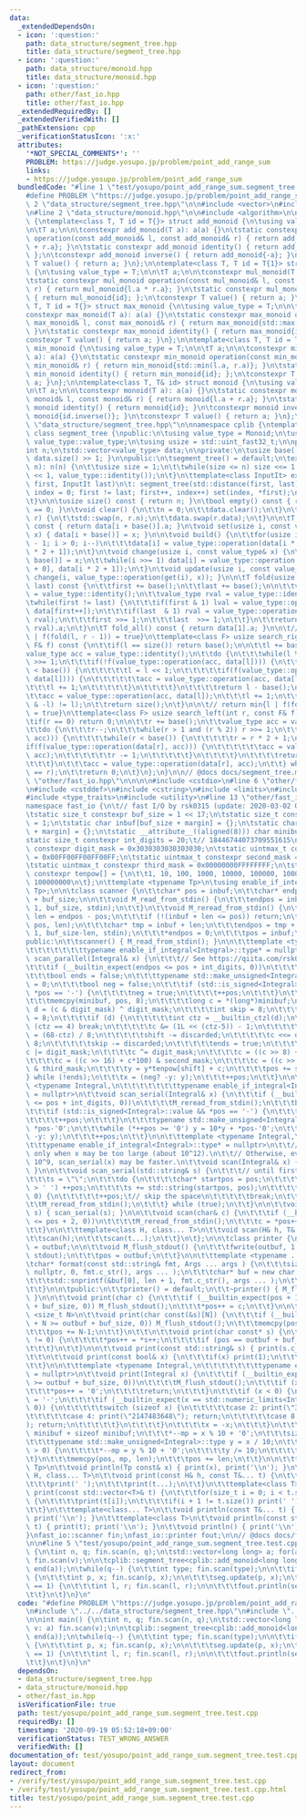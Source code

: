 ```yaml
---
data:
  _extendedDependsOn:
  - icon: ':question:'
    path: data_structure/segment_tree.hpp
    title: data_structure/segment_tree.hpp
  - icon: ':question:'
    path: data_structure/monoid.hpp
    title: data_structure/monoid.hpp
  - icon: ':question:'
    path: other/fast_io.hpp
    title: other/fast_io.hpp
  _extendedRequiredBy: []
  _extendedVerifiedWith: []
  _pathExtension: cpp
  _verificationStatusIcon: ':x:'
  attributes:
    '*NOT_SPECIAL_COMMENTS*': ''
    PROBLEM: https://judge.yosupo.jp/problem/point_add_range_sum
    links:
    - https://judge.yosupo.jp/problem/point_add_range_sum
  bundledCode: "#line 1 \"test/yosupo/point_add_range_sum.segment_tree.test.cpp\"\n\
    #define PROBLEM \"https://judge.yosupo.jp/problem/point_add_range_sum\"\n\n#line\
    \ 2 \"data_structure/segment_tree.hpp\"\n\n#include <vector>\n#include <cstdint>\n\
    \n#line 2 \"data_structure/monoid.hpp\"\n\n#include <algorithm>\n\nnamespace cplib\
    \ {\ntemplate<class T, T id = T{}> struct add_monoid {\n\tusing value_type = T;\n\
    \n\tT a;\n\n\tconstexpr add_monoid(T a): a(a) {}\n\tstatic constexpr add_monoid\
    \ operation(const add_monoid& l, const add_monoid& r) { return add_monoid{l.a\
    \ + r.a}; }\n\tstatic constexpr add_monoid identity() { return add_monoid{id};\
    \ };\n\tconstexpr add_monoid inverse() { return add_monoid{-a}; }\n\tconstexpr\
    \ T value() { return a; }\n};\n\ntemplate<class T, T id = T{1}> struct mul_monoid\
    \ {\n\tusing value_type = T;\n\n\tT a;\n\n\tconstexpr mul_monoid(T a): a(a) {}\n\
    \tstatic constexpr mul_monoid operation(const mul_monoid& l, const mul_monoid&\
    \ r) { return mul_monoid{l.a * r.a}; }\n\tstatic constexpr mul_monoid identity()\
    \ { return mul_monoid{id}; };\n\tconstexpr T value() { return a; }\n};\n\ntemplate<class\
    \ T, T id = T{}> struct max_monoid {\n\tusing value_type = T;\n\n\tT a;\n\n\t\
    constexpr max_monoid(T a): a(a) {}\n\tstatic constexpr max_monoid operation(const\
    \ max_monoid& l, const max_monoid& r) { return max_monoid{std::max(l.a, r.a)};\
    \ }\n\tstatic constexpr max_monoid identity() { return max_monoid{id}; };\n\t\
    constexpr T value() { return a; }\n};\n\ntemplate<class T, T id = T{}> struct\
    \ min_monoid {\n\tusing value_type = T;\n\n\tT a;\n\n\tconstexpr min_monoid(T\
    \ a): a(a) {}\n\tstatic constexpr min_monoid operation(const min_monoid& l, const\
    \ min_monoid& r) { return min_monoid{std::min(l.a, r.a)}; }\n\tstatic constexpr\
    \ min_monoid identity() { return min_monoid{id}; };\n\tconstexpr T value() { return\
    \ a; }\n};\n\ntemplate<class T, T& id> struct monoid {\n\tusing value_type = T;\n\
    \n\tT a;\n\n\tconstexpr monoid(T a): a(a) {}\n\tstatic constexpr monoid operation(const\
    \ monoid& l, const monoid& r) { return monoid{l.a + r.a}; }\n\tstatic constexpr\
    \ monoid identity() { return monoid{id}; }\n\tconstexpr monoid inverse() { return\
    \ monoid{id.inverse()}; }\n\tconstexpr T value() { return a; }\n};\n}\n#line 7\
    \ \"data_structure/segment_tree.hpp\"\n\nnamespace cplib {\ntemplate<class Monoid>\
    \ class segment_tree {\npublic:\n\tusing value_type = Monoid;\n\tusing T = typename\
    \ value_type::value_type;\n\tusing usize = std::uint_fast32_t;\n\nprivate:\n\t\
    int n;\n\tstd::vector<value_type> data;\n\nprivate:\n\tusize base() const { return\
    \ data.size() >> 1; }\n\npublic:\n\tsegment_tree() = default;\n\texplicit segment_tree(usize\
    \ n): n(n) {\n\t\tusize size = 1;\n\t\twhile(size <= n) size <<= 1;\n\t\tdata.assign(size\
    \ << 1, value_type::identity());\n\t}\n\ttemplate<class InputIt> explicit segment_tree(InputIt\
    \ first, InputIt last)\n\t: segment_tree(std::distance(first, last)) {\n\t\tfor(int\
    \ index = 0; first != last; first++, index++) set(index, *first);\n\t\tbuild();\n\
    \t}\n\n\tusize size() const { return n; }\n\tbool empty() const { return size()\
    \ == 0; }\n\tvoid clear() {\n\t\tn = 0;\n\t\tdata.clear();\n\t}\n\tvoid swap(segment_tree&\
    \ r) {\n\t\tstd::swap(n, r.n);\n\t\tdata.swap(r.data);\n\t}\n\n\tT get(usize i)\
    \ const { return data[i + base()].a; }\n\tvoid set(usize i, const value_type&\
    \ x) { data[i + base()] = x; }\n\n\tvoid build() {\n\t\tfor(usize i = (int)base()\
    \ - 1; i > 0; i--)\n\t\t\tdata[i] = value_type::operation(data[i * 2 + 0], data[i\
    \ * 2 + 1]);\n\t}\n\tvoid change(usize i, const value_type& x) {\n\t\tdata[i +=\
    \ base()] = x;\n\t\twhile(i >>= 1) data[i] = value_type::operation(data[i * 2\
    \ + 0], data[i * 2 + 1]);\n\t}\n\tvoid update(usize i, const value_type& x) {\
    \ change(i, value_type::operation(get(i), x)); }\n\n\tT fold(usize first, usize\
    \ last) const {\n\t\tfirst += base();\n\t\tlast += base();\n\n\t\tvalue_type lval\
    \ = value_type::identity();\n\t\tvalue_type rval = value_type::identity();\n\t\
    \twhile(first != last) {\n\t\t\tif(first & 1) lval = value_type::operation(lval,\
    \ data[first++]);\n\t\t\tif(last  & 1) rval = value_type::operation(data[--last],\
    \ rval);\n\t\t\tfirst >>= 1;\n\t\t\tlast  >>= 1;\n\t\t}\n\t\treturn value_type::operation(lval,\
    \ rval).a;\n\t}\n\tT fold_all() const { return data[1].a; }\n\n\t// return max{r\
    \ | f(fold(l, r - 1)) = true}\n\ttemplate<class F> usize search_right(int l, const\
    \ F& f) const {\n\t\tif(l == size()) return base();\n\n\t\tl += base();\n\t\t\
    value_type acc = value_type::identity();\n\t\tdo {\n\t\t\twhile(l % 2 == 0) l\
    \ >>= 1;\n\t\t\tif(!f(value_type::operation(acc, data[l]))) {\n\t\t\t\twhile(l\
    \ < base()) {\n\t\t\t\t\tl = l << 1;\n\t\t\t\t\tif(f(value_type::operation(acc,\
    \ data[l]))) {\n\t\t\t\t\t\tacc = value_type::operation(acc, data[l]);\n\t\t\t\
    \t\t\tl += 1;\n\t\t\t\t\t}\n\t\t\t\t}\n\t\t\t\treturn l - base();\n\t\t\t}\n\t\
    \t\tacc = value_type::operation(acc, data[l]);\n\t\t\tl += 1;\n\t\t} while((l\
    \ & -l) != l);\n\t\treturn size();\n\t}\n\n\t// return min{l | f(fold(l, r - 1)\
    \ = true}\n\ttemplate<class F> usize search_left(int r, const F& f) const {\n\t\
    \tif(r == 0) return 0;\n\n\t\tr += base();\n\t\tvalue_type acc = value_type::identity();\n\
    \t\tdo {\n\t\t\tr--;\n\t\t\twhile(r > 1 and (r % 2)) r >>= 1;\n\t\t\tif(!f(value_type::operation(data[r],\
    \ acc))) {\n\t\t\t\twhile(r < base()) {\n\t\t\t\t\tr = r * 2 + 1;\n\t\t\t\t\t\
    if(f(value_type::operation(data[r], acc))) {\n\t\t\t\t\t\tacc = value_type::operation(data[r],\
    \ acc);\n\t\t\t\t\t\tr -= 1;\n\t\t\t\t\t}\n\t\t\t\t}\n\t\t\t\treturn r + 1 - base();\n\
    \t\t\t}\n\t\t\tacc = value_type::operation(data[r], acc);\n\t\t} while((r & -r)\
    \ == r);\n\t\treturn 0;\n\t}\n};\n}\n\n// @docs docs/segment_tree.md\n#line 1\
    \ \"other/fast_io.hpp\"\n\n\n\n#include <cstdio>\n#line 6 \"other/fast_io.hpp\"\
    \n#include <cstddef>\n#include <cstring>\n#include <limits>\n#include <string>\n\
    #include <type_traits>\n#include <utility>\n#line 13 \"other/fast_io.hpp\"\n\n\
    namespace fast_io {\n\t// fast I/O by rsk0315 (update: 2020-03-02 01:10:54).\n\
    \tstatic size_t constexpr buf_size = 1 << 17;\n\tstatic size_t constexpr margin\
    \ = 1;\n\tstatic char inbuf[buf_size + margin] = {};\n\tstatic char outbuf[buf_size\
    \ + margin] = {};\n\tstatic __attribute__((aligned(8))) char minibuf[32];\n\t\
    static size_t constexpr int_digits = 20;\t// 18446744073709551615\n\tstatic uintmax_t\
    \ constexpr digit_mask = 0x3030303030303030;\n\tstatic uintmax_t constexpr first_mask\
    \ = 0x00FF00FF00FF00FF;\n\tstatic uintmax_t constexpr second_mask = 0x0000FFFF0000FFFF;\n\
    \tstatic uintmax_t constexpr third_mask = 0x00000000FFFFFFFF;\n\tstatic uintmax_t\
    \ constexpr tenpow[] = {\n\t\t1, 10, 100, 1000, 10000, 100000, 1000000, 10000000,\
    \ 100000000\n\t};\n\ttemplate <typename Tp>\n\tusing enable_if_integral = std::enable_if<std::is_integral<Tp>::value,\
    \ Tp>;\n\n\tclass scanner {\n\t\tchar* pos = inbuf;\n\t\tchar* endpos = inbuf\
    \ + buf_size;\n\n\t\tvoid M_read_from_stdin() {\n\t\t\tendpos = inbuf + fread(pos,\
    \ 1, buf_size, stdin);\n\t\t}\n\t\tvoid M_reread_from_stdin() {\n\t\t\tptrdiff_t\
    \ len = endpos - pos;\n\t\t\tif (!(inbuf + len <= pos)) return;\n\t\t\tmemcpy(inbuf,\
    \ pos, len);\n\t\t\tchar* tmp = inbuf + len;\n\t\t\tendpos = tmp + fread(tmp,\
    \ 1, buf_size-len, stdin);\n\t\t\t*endpos = 0;\n\t\t\tpos = inbuf;\n\t\t}\n\n\t\
    public:\n\t\tscanner() { M_read_from_stdin(); }\n\n\t\ttemplate <typename Integral,\n\
    \t\t\t\t\t\t\ttypename enable_if_integral<Integral>::type* = nullptr>\n\t\tvoid\
    \ scan_parallel(Integral& x) {\n\t\t\t// See https://qiita.com/rsk0315_h4x/items/17a9cb12e0de5fd918f4\n\
    \t\t\tif (__builtin_expect(endpos <= pos + int_digits, 0))\n\t\t\t\tM_reread_from_stdin();\n\
    \t\t\tbool ends = false;\n\t\t\ttypename std::make_unsigned<Integral>::type y\
    \ = 0;\n\t\t\tbool neg = false;\n\t\t\tif (std::is_signed<Integral>::value &&\
    \ *pos == '-') {\n\t\t\t\tneg = true;\n\t\t\t\t++pos;\n\t\t\t}\n\t\t\tdo {\n\t\
    \t\t\tmemcpy(minibuf, pos, 8);\n\t\t\t\tlong c = *(long*)minibuf;\n\t\t\t\tlong\
    \ d = (c & digit_mask) ^ digit_mask;\n\t\t\t\tint skip = 8;\n\t\t\t\tint shift\
    \ = 8;\n\t\t\t\tif (d) {\n\t\t\t\t\tint ctz = __builtin_ctzl(d);\n\t\t\t\t\tif\
    \ (ctz == 4) break;\n\t\t\t\t\tc &= (1L << (ctz-5)) - 1;\n\t\t\t\t\tint discarded\
    \ = (68-ctz) / 8;\n\t\t\t\t\tshift -= discarded;\n\t\t\t\t\tc <<= discarded *\
    \ 8;\n\t\t\t\t\tskip -= discarded;\n\t\t\t\t\tends = true;\n\t\t\t\t}\n\t\t\t\t\
    c |= digit_mask;\n\t\t\t\tc ^= digit_mask;\n\t\t\t\tc = ((c >> 8) + c*10) & first_mask;\n\
    \t\t\t\tc = ((c >> 16) + c*100) & second_mask;\n\t\t\t\tc = ((c >> 32) + c*10000)\
    \ & third_mask;\n\t\t\t\ty = y*tenpow[shift] + c;\n\t\t\t\tpos += skip;\n\t\t\t\
    } while (!ends);\n\t\t\tx = (neg? -y: y);\n\t\t\t++pos;\n\t\t}\n\n\t\ttemplate\
    \ <typename Integral,\n\t\t\t\t\t\t\ttypename enable_if_integral<Integral>::type*\
    \ = nullptr>\n\t\tvoid scan_serial(Integral& x) {\n\t\t\tif (__builtin_expect(endpos\
    \ <= pos + int_digits, 0))\n\t\t\t\tM_reread_from_stdin();\n\t\t\tbool neg = false;\n\
    \t\t\tif (std::is_signed<Integral>::value && *pos == '-') {\n\t\t\t\tneg = true;\n\
    \t\t\t\t++pos;\n\t\t\t}\n\t\t\ttypename std::make_unsigned<Integral>::type y =\
    \ *pos-'0';\n\t\t\twhile (*++pos >= '0') y = 10*y + *pos-'0';\n\t\t\tx = (neg?\
    \ -y: y);\n\t\t\t++pos;\n\t\t}\n\n\t\ttemplate <typename Integral,\n\t\t\t\t\t\
    \t\ttypename enable_if_integral<Integral>::type* = nullptr>\n\t\t// Use scan_parallel(x)\
    \ only when x may be too large (about 10^12).\n\t\t// Otherwise, even when x <=\
    \ 10^9, scan_serial(x) may be faster.\n\t\tvoid scan(Integral& x) { scan_parallel(x);\
    \ }\n\n\t\tvoid scan_serial(std::string& s) {\n\t\t\t// until first whitespace\n\
    \t\t\ts = \"\";\n\t\t\tdo {\n\t\t\t\tchar* startpos = pos;\n\t\t\t\twhile (*pos\
    \ > ' ') ++pos;\n\t\t\t\ts += std::string(startpos, pos);\n\t\t\t\tif (*pos !=\
    \ 0) {\n\t\t\t\t\t++pos;\t// skip the space\n\t\t\t\t\tbreak;\n\t\t\t\t}\n\t\t\
    \t\tM_reread_from_stdin();\n\t\t\t} while (true);\n\t\t}\n\n\t\tvoid scan(std::string&\
    \ s) { scan_serial(s); }\n\n\t\tvoid scan(char& c) {\n\t\t\tif (__builtin_expect(endpos\
    \ <= pos + 2, 0))\n\t\t\t\tM_reread_from_stdin();\n\t\t\tc = *pos++;\n\t\t\t++pos;\n\
    \t\t}\n\n\t\ttemplate<class H, class... T>\n\t\tvoid scan(H& h, T&... t) {\n\t\
    \t\tscan(h);\n\t\t\tscan(t...);\n\t\t}\n\t};\n\n\tclass printer {\n\t\tchar* pos\
    \ = outbuf;\n\n\t\tvoid M_flush_stdout() {\n\t\t\tfwrite(outbuf, 1, pos-outbuf,\
    \ stdout);\n\t\t\tpos = outbuf;\n\t\t}\n\n\t\ttemplate <typename ... Args>\n\t\
    \tchar* format(const std::string& fmt, Args ... args ) {\n\t\t\tsize_t len = std::snprintf(\
    \ nullptr, 0, fmt.c_str(), args ... );\n\t\t\tchar* buf = new char[len + 1];\n\
    \t\t\tstd::snprintf(&buf[0], len + 1, fmt.c_str(), args ... );\n\t\t\treturn std::move(buf);\n\
    \t\t}\n\n\tpublic:\n\t\tprinter() = default;\n\t\t~printer() { M_flush_stdout();\
    \ }\n\n\t\tvoid print(char c) {\n\t\t\tif (__builtin_expect(pos + 1 >= outbuf\
    \ + buf_size, 0)) M_flush_stdout();\n\t\t\t*pos++ = c;\n\t\t}\n\n\t\ttemplate\
    \ <size_t N>\n\t\tvoid print(char const(&s)[N]) {\n\t\t\tif (__builtin_expect(pos\
    \ + N >= outbuf + buf_size, 0)) M_flush_stdout();\n\t\t\tmemcpy(pos, s, N-1);\n\
    \t\t\tpos += N-1;\n\t\t}\n\t\t\n\t\tvoid print(char const* s) {\n\t\t\twhile (*s\
    \ != 0) {\n\t\t\t\t*pos++ = *s++;\n\t\t\t\tif (pos == outbuf + buf_size) M_flush_stdout();\n\
    \t\t\t}\n\t\t}\n\n\t\tvoid print(const std::string& s) { print(s.c_str()); }\n\
    \t\t\n\t\tvoid print(const bool& x) {\n\t\t\tif(x) print(1);\n\t\t\telse print(0);\n\
    \t\t}\n\n\t\ttemplate <typename Integral,\n\t\t\t\t\t\t\ttypename enable_if_integral<Integral>::type*\
    \ = nullptr>\n\t\tvoid print(Integral x) {\n\t\t\tif (__builtin_expect(pos + int_digits\
    \ >= outbuf + buf_size, 0))\n\t\t\t\tM_flush_stdout();\n\t\t\tif (x == 0) {\n\t\
    \t\t\t*pos++ = '0';\n\t\t\t\treturn;\n\t\t\t}\n\t\t\tif (x < 0) {\n\t\t\t\t*pos++\
    \ = '-';\n\t\t\t\tif (__builtin_expect(x == std::numeric_limits<Integral>::min(),\
    \ 0)) {\n\t\t\t\t\tswitch (sizeof x) {\n\t\t\t\t\tcase 2: print(\"32768\"); return;\n\
    \t\t\t\t\tcase 4: print(\"2147483648\"); return;\n\t\t\t\t\tcase 8: print(\"9223372036854775808\"\
    ); return;\n\t\t\t\t\t}\n\t\t\t\t}\n\t\t\t\tx = -x;\n\t\t\t}\n\t\t\tchar* mp =\
    \ minibuf + sizeof minibuf;\n\t\t\t*--mp = x % 10 + '0';\n\t\t\tsize_t len = 1;\n\
    \t\t\ttypename std::make_unsigned<Integral>::type y = x / 10;\n\t\t\twhile (y\
    \ > 0) {\n\t\t\t\t*--mp = y % 10 + '0';\n\t\t\t\ty /= 10;\n\t\t\t\t++len;\n\t\t\
    \t}\n\t\t\tmemcpy(pos, mp, len);\n\t\t\tpos += len;\n\t\t}\n\n\t\ttemplate <typename\
    \ Tp>\n\t\tvoid println(Tp const& x) { print(x), print('\\n'); }\n\t\t\n\t\ttemplate<class\
    \ H, class... T>\n\t\tvoid print(const H& h, const T&... t) {\n\t\t\tprint(h);\n\
    \t\t\tprint(' ');\n\t\t\tprint(t...);\n\t\t}\n\t\ttemplate<class T>\n\t\tvoid\
    \ print(const std::vector<T>& t) {\n\t\t\tfor(size_t i = 0; i < t.size(); i++)\
    \ {\n\t\t\t\tprint(t[i]);\n\t\t\t\tif(i + 1 != t.size()) print(' ');\n\t\t\t}\n\
    \t\t}\n\t\ttemplate<class... T>\n\t\tvoid println(const T&... t) { print(t...);\
    \ print('\\n'); }\n\t\ttemplate<class T>\n\t\tvoid println(const std::vector<T>&\
    \ t) { print(t); print('\\n'); }\n\t\tvoid println() { print('\\n'); }\n\t};\n\
    }\nfast_io::scanner fin;\nfast_io::printer fout;\n\n// @docs docs/fast_io.md\n\
    \n\n#line 5 \"test/yosupo/point_add_range_sum.segment_tree.test.cpp\"\n\nint main()\
    \ {\n\tint n, q; fin.scan(n, q);\n\tstd::vector<long long> a; for(auto& v: a)\
    \ fin.scan(v);\n\n\tcplib::segment_tree<cplib::add_monoid<long long>> seg(begin(a),\
    \ end(a));\n\twhile(q--) {\n\t\tint type; fin.scan(type);\n\n\t\tif(type == 0)\
    \ {\n\t\t\tint p, x; fin.scan(p, x);\n\n\t\t\tseg.update(p, x);\n\t\t} else if(type\
    \ == 1) {\n\t\t\tint l, r; fin.scan(l, r);\n\n\t\t\tfout.println(seg.fold(l, r));\n\
    \t\t}\n\t}\n}\n"
  code: "#define PROBLEM \"https://judge.yosupo.jp/problem/point_add_range_sum\"\n\
    \n#include \"../../data_structure/segment_tree.hpp\"\n#include \"../../other/fast_io.hpp\"\
    \n\nint main() {\n\tint n, q; fin.scan(n, q);\n\tstd::vector<long long> a; for(auto&\
    \ v: a) fin.scan(v);\n\n\tcplib::segment_tree<cplib::add_monoid<long long>> seg(begin(a),\
    \ end(a));\n\twhile(q--) {\n\t\tint type; fin.scan(type);\n\n\t\tif(type == 0)\
    \ {\n\t\t\tint p, x; fin.scan(p, x);\n\n\t\t\tseg.update(p, x);\n\t\t} else if(type\
    \ == 1) {\n\t\t\tint l, r; fin.scan(l, r);\n\n\t\t\tfout.println(seg.fold(l, r));\n\
    \t\t}\n\t}\n}\n"
  dependsOn:
  - data_structure/segment_tree.hpp
  - data_structure/monoid.hpp
  - other/fast_io.hpp
  isVerificationFile: true
  path: test/yosupo/point_add_range_sum.segment_tree.test.cpp
  requiredBy: []
  timestamp: '2020-09-19 05:52:18+09:00'
  verificationStatus: TEST_WRONG_ANSWER
  verifiedWith: []
documentation_of: test/yosupo/point_add_range_sum.segment_tree.test.cpp
layout: document
redirect_from:
- /verify/test/yosupo/point_add_range_sum.segment_tree.test.cpp
- /verify/test/yosupo/point_add_range_sum.segment_tree.test.cpp.html
title: test/yosupo/point_add_range_sum.segment_tree.test.cpp
---
```


